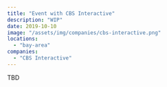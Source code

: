 ```yaml
---
title: "Event with CBS Interactive"
description: "WIP"
date: 2019-10-10
image: "/assets/img/companies/cbs-interactive.png"
locations:
  - "bay-area"
companies:
  - "CBS Interactive"
---
```


TBD
